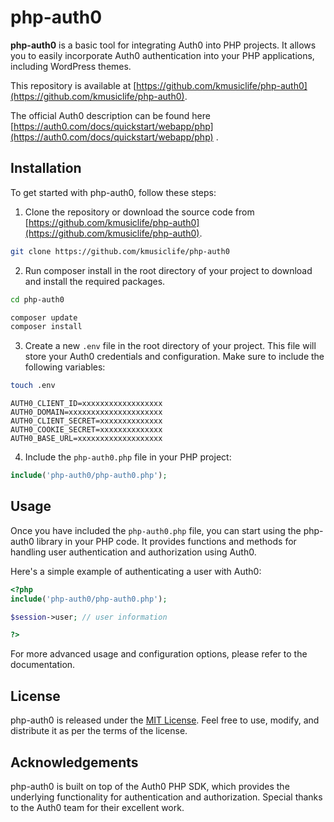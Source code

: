# php-auth0

**php-auth0** is a basic tool for integrating Auth0 into PHP projects. It allows you to easily incorporate Auth0 authentication into your PHP applications, including WordPress themes.

This repository is available at [https://github.com/kmusiclife/php-auth0](https://github.com/kmusiclife/php-auth0).

The official Auth0 description can be found here [https://auth0.com/docs/quickstart/webapp/php](https://auth0.com/docs/quickstart/webapp/php) .

## Installation

To get started with php-auth0, follow these steps:

1. Clone the repository or download the source code from [https://github.com/kmusiclife/php-auth0](https://github.com/kmusiclife/php-auth0).

```bash
git clone https://github.com/kmusiclife/php-auth0
```

2. Run composer install in the root directory of your project to download and install the required packages.

```bash
cd php-auth0
```

```bash
composer update
composer install
```

3. Create a new `.env` file in the root directory of your project. This file will store your Auth0 credentials and configuration. Make sure to include the following variables:

```bash
touch .env
```

```dotenv
AUTH0_CLIENT_ID=xxxxxxxxxxxxxxxxxx
AUTH0_DOMAIN=xxxxxxxxxxxxxxxxxxxxx
AUTH0_CLIENT_SECRET=xxxxxxxxxxxxxx
AUTH0_COOKIE_SECRET=xxxxxxxxxxxxxx
AUTH0_BASE_URL=xxxxxxxxxxxxxxxxxxx
```

4. Include the `php-auth0.php` file in your PHP project:

```php
include('php-auth0/php-auth0.php');
```

## Usage

Once you have included the `php-auth0.php` file, you can start using the php-auth0 library in your PHP code. It provides functions and methods for handling user authentication and authorization using Auth0.

Here's a simple example of authenticating a user with Auth0:

```php
<?php
include('php-auth0/php-auth0.php');

$session->user; // user information

?>
```

For more advanced usage and configuration options, please refer to the documentation.

## License

php-auth0 is released under the [MIT License](https://opensource.org/licenses/MIT). Feel free to use, modify, and distribute it as per the terms of the license.

## Acknowledgements

php-auth0 is built on top of the Auth0 PHP SDK, which provides the underlying functionality for authentication and authorization. Special thanks to the Auth0 team for their excellent work.